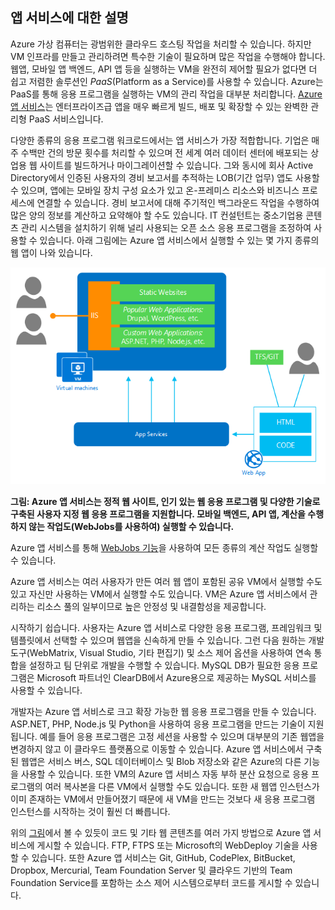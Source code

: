 <a name="tellmeas"></a>
## 앱 서비스에 대한 설명

Azure 가상 컴퓨터는 광범위한 클라우드 호스팅 작업을 처리할 수 있습니다. 하지만 VM 인프라를 만들고 관리하려면 특수한 기술이 필요하며 많은 작업을 수행해야 합니다. 웹앱, 모바일 앱 백엔드, API 앱 등을 실행하는 VM을 완전히 제어할 필요가 없다면 더 쉽고 저렴한 솔루션인 *PaaS*(Platform as a Service)를 사용할 수 있습니다. Azure는 PaaS를 통해 응용 프로그램을 실행하는 VM의 관리 작업을 대부분 처리합니다. [Azure 앱 서비스](../article/app-service/app-service-value-prop-what-is.md)는 엔터프라이즈급 앱을 매우 빠르게 빌드, 배포 및 확장할 수 있는 완벽한 관리형 PaaS 서비스입니다.

다양한 종류의 응용 프로그램 워크로드에서는 앱 서비스가 가장 적합합니다. 기업은 매주 수백만 건의 방문 횟수를 처리할 수 있으며 전 세계 여러 데이터 센터에 배포되는 상업용 웹 사이트를 빌드하거나 마이그레이션할 수 있습니다. 그와 동시에 회사 Active Directory에서 인증된 사용자의 경비 보고서를 추적하는 LOB(기간 업무) 앱도 사용할 수 있으며, 앱에는 모바일 장치 구성 요소가 있고 온-프레미스 리소스와 비즈니스 프로세스에 연결할 수 있습니다. 경비 보고서에 대해 주기적인 백그라운드 작업을 수행하여 많은 양의 정보를 계산하고 요약해야 할 수도 있습니다. IT 컨설턴트는 중소기업용 콘텐츠 관리 시스템을 설치하기 위해 널리 사용되는 오픈 소스 응용 프로그램을 조정하여 사용할 수 있습니다. 아래 그림에는 Azure 앱 서비스에서 실행할 수 있는 몇 가지 종류의 웹 앱이 나와 있습니다.

<a name="appservice_diagram"></a> ![앱 서비스 다이어그램](media/app-service-choose-me-content/diagram.png)
 
**그림: Azure 앱 서비스는 정적 웹 사이트, 인기 있는 웹 응용 프로그램 및 다양한 기술로 구축된 사용자 지정 웹 응용 프로그램을 지원합니다. 모바일 백엔드, API 앱, 계산을 수행하지 않는 작업도(WebJobs를 사용하여) 실행할 수 있습니다.**

Azure 앱 서비스를 통해 [WebJobs 기능](../article/app-service-web/websites-webjobs-resources.md)을 사용하여 모든 종류의 계산 작업도 실행할 수 있습니다.

Azure 앱 서비스는 여러 사용자가 만든 여러 웹 앱이 포함된 공유 VM에서 실행할 수도 있고 자신만 사용하는 VM에서 실행할 수도 있습니다. VM은 Azure 앱 서비스에서 관리하는 리소스 풀의 일부이므로 높은 안정성 및 내결함성을 제공합니다.

시작하기 쉽습니다. 사용자는 Azure 앱 서비스로 다양한 응용 프로그램, 프레임워크 및 템플릿에서 선택할 수 있으며 웹앱을 신속하게 만들 수 있습니다. 그런 다음 원하는 개발 도구(WebMatrix, Visual Studio, 기타 편집기) 및 소스 제어 옵션을 사용하여 연속 통합을 설정하고 팀 단위로 개발을 수행할 수 있습니다. MySQL DB가 필요한 응용 프로그램은 Microsoft 파트너인 ClearDB에서 Azure용으로 제공하는 MySQL 서비스를 사용할 수 있습니다.

개발자는 Azure 앱 서비스로 크고 확장 가능한 웹 응용 프로그램을 만들 수 있습니다. ASP.NET, PHP, Node.js 및 Python을 사용하여 응용 프로그램을 만드는 기술이 지원됩니다. 예를 들어 응용 프로그램은 고정 세션을 사용할 수 있으며 대부분의 기존 웹앱을 변경하지 않고 이 클라우드 플랫폼으로 이동할 수 있습니다. Azure 앱 서비스에서 구축된 웹앱은 서비스 버스, SQL 데이터베이스 및 Blob 저장소와 같은 Azure의 다른 기능을 사용할 수 있습니다. 또한 VM의 Azure 앱 서비스 자동 부하 분산 요청으로 응용 프로그램의 여러 복사본을 다른 VM에서 실행할 수도 있습니다. 또한 새 웹앱 인스턴스가 이미 존재하는 VM에서 만들어졌기 때문에 새 VM을 만드는 것보다 새 응용 프로그램 인스턴스를 시작하는 것이 훨씬 더 빠릅니다.

위의 [그림](#appservice_diagram)에서 볼 수 있듯이 코드 및 기타 웹 콘텐츠를 여러 가지 방법으로 Azure 앱 서비스에 게시할 수 있습니다. FTP, FTPS 또는 Microsoft의 WebDeploy 기술을 사용할 수 있습니다. 또한 Azure 앱 서비스는 Git, GitHub, CodePlex, BitBucket, Dropbox, Mercurial, Team Foundation Server 및 클라우드 기반의 Team Foundation Service를 포함하는 소스 제어 시스템으로부터 코드를 게시할 수 있습니다.

<!---HONumber=July15_HO3-->